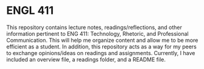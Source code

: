 # ENGL 411
This repository contains lecture notes, readings/reflections, and other information pertinent to ENG 411: Technology, Rhetoric, and Professional Communication. This will help me organize content and allow me to be more efficient as a student. In addition, this repository acts as a way for my peers to exchange opinions/ideas on readings and assignments. Currently, I have included an overview file, a readings folder, and a README file.